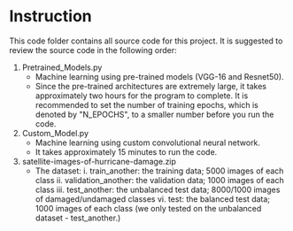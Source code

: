 # Instruction

This code folder contains all source code for this project. It is suggested to review the source code in the following order:

1. Pretrained_Models.py
      * Machine learning using pre-trained models (VGG-16 and Resnet50).
      * Since the pre-trained architectures are extremely large, it takes approximately two hours for the program to complete. It is recommended to set the number of training epochs, which is denoted by "N_EPOCHS", to a smaller number before you run the code. 
2. Custom_Model.py
      * Machine learning using custom convolutional neural network.
      * It takes approximately 15 minutes to run the code. 
3. satellite-images-of-hurricane-damage.zip
      + The dataset:
i. train_another: the training data; 5000 images of each class
ii. validation_another: the validation data; 1000 images of each class
iii. test_another: the unbalanced test data; 8000/1000 images of damaged/undamaged classes
vi. test: the balanced test data; 1000 images of each class (we only tested on the unbalanced dataset - test_another.)
